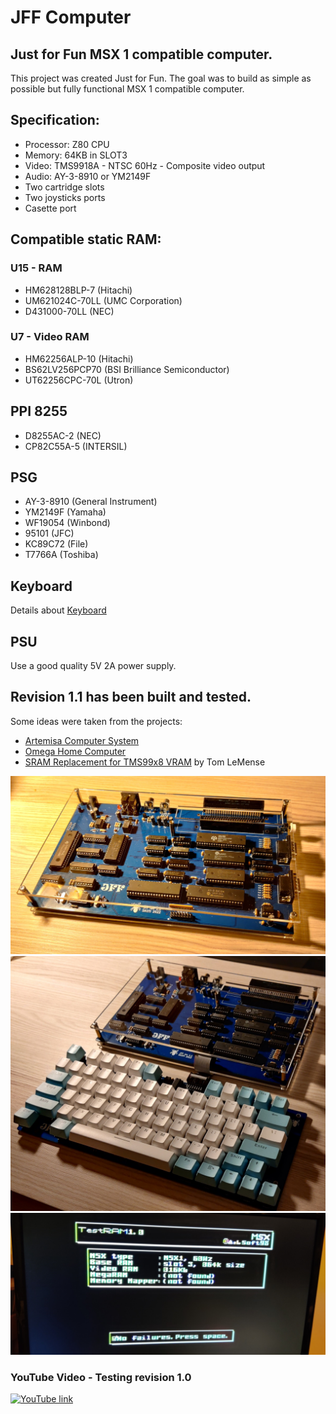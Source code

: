 # JFF Computer
## Just for Fun MSX 1 compatible computer.

This project was created Just for Fun.
The goal was to build as simple as possible but fully functional MSX 1 compatible computer.

## Specification:
* Processor: Z80 CPU
* Memory: 64KB in SLOT3
* Video: TMS9918A - NTSC 60Hz - Composite video output 
* Audio: AY-3-8910 or YM2149F
* Two cartridge slots
* Two joysticks ports
* Casette port

## Compatible static RAM:
### U15 - RAM

* HM628128BLP-7 (Hitachi)
* UM621024C-70LL (UMC Corporation)
* D431000-70LL (NEC)

### U7 - Video RAM

* HM62256ALP-10 (Hitachi)
* BS62LV256PCP70 (BSI Brilliance Semiconductor)
* UT62256CPC-70L (Utron)

## PPI 8255

* D8255AC-2 (NEC)
* CP82C55A-5 (INTERSIL)

## PSG

* AY-3-8910 (General Instrument)
* YM2149F (Yamaha)
* WF19054 (Winbond)
* 95101 (JFC)
* KC89C72 (File)
* T7766A (Toshiba)

## Keyboard
Details about [Keyboard](https://github.com/konkotgit/JFF/tree/main/keyboard "Keyboard")
## PSU
Use a good quality 5V 2A power supply.
## Revision 1.1 has been built and tested.

Some ideas were taken from the projects:
* [Artemisa Computer System](https://github.com/artemisamsx "Artemisa Computer System")
* [Omega Home Computer](https://github.com/skiselev/omega "Omega Home Computer")
* [SRAM Replacement for TMS99x8 VRAM](https://retrobrewcomputers.org/n8vem-pbwiki-archive/0/35845334/48860720/33053543/SRAM%20Replacement%20for%20TMS99x8%20VRAM.pdf "SRAM Replacement for TMS99x8 VRAM") by Tom LeMense

![JFF Mainboard](/photos/jff_r_1_1_01_s.jpg)
![JFF Keyboard](/photos/jff_keyboard_03s.jpg)
![JFF Memtest](/photos/jff_rev_1_0_02.jpg)

### YouTube Video - Testing revision 1.0
[![YouTube link](https://img.youtube.com/vi/9GUijLo4e2o/0.jpg)](https://www.youtube.com/watch?v=9GUijLo4e2o)
